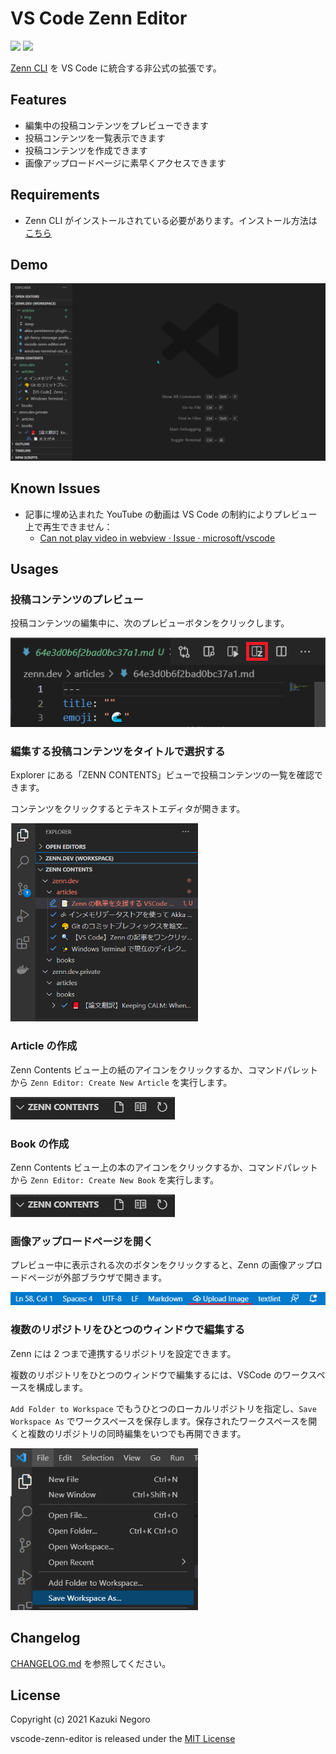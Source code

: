 # VS Code Zenn Editor

[![](https://img.shields.io/visual-studio-marketplace/v/negokaz.zenn-editor.svg)](https://marketplace.visualstudio.com/items?itemName=negokaz.zenn-editor) [![](https://img.shields.io/visual-studio-marketplace/i/negokaz.zenn-editor)](https://marketplace.visualstudio.com/items?itemName=negokaz.zenn-editor)

[Zenn CLI](https://zenn.dev/zenn/articles/install-zenn-cli) を VS Code に統合する非公式の拡張です。

## Features

- 編集中の投稿コンテンツをプレビューできます
- 投稿コンテンツを一覧表示できます
- 投稿コンテンツを作成できます
- 画像アップロードページに素早くアクセスできます

## Requirements

- Zenn CLI がインストールされている必要があります。インストール方法は [こちら](https://zenn.dev/zenn/articles/install-zenn-cli)

## Demo

![demo](docs/images/demo.gif)

## Known Issues

- 記事に埋め込まれた YouTube の動画は VS Code の制約によりプレビュー上で再生できません：
    - [Can not play video in webview · Issue · microsoft/vscode](https://github.com/microsoft/vscode/issues/54097)

## Usages

### 投稿コンテンツのプレビュー

投稿コンテンツの編集中に、次のプレビューボタンをクリックします。

![](docs/images/preview-button.png)

### 編集する投稿コンテンツをタイトルで選択する

Explorer にある「ZENN CONTENTS」ビューで投稿コンテンツの一覧を確認できます。

コンテンツをクリックするとテキストエディタが開きます。

<img src="docs/images/zenn-contents-explorer.png" width="300" >

### Article の作成

Zenn Contents ビュー上の紙のアイコンをクリックするか、コマンドパレットから `Zenn Editor: Create New Article` を実行します。

![](docs/images/tree-view-commands.png)

### Book の作成

Zenn Contents ビュー上の本のアイコンをクリックするか、コマンドパレットから `Zenn Editor: Create New Book` を実行します。

![](docs/images/tree-view-commands.png)

### 画像アップロードページを開く

プレビュー中に表示される次のボタンをクリックすると、Zenn の画像アップロードページが外部ブラウザで開きます。

![](docs/images/CHANGELOG/status-bar-upload-image.png)

### 複数のリポジトリをひとつのウィンドウで編集する

Zenn には 2 つまで連携するリポジトリを設定できます。

複数のリポジトリをひとつのウィンドウで編集するには、VSCode のワークスペースを構成します。

`Add Folder to Workspace` でもうひとつのローカルリポジトリを指定し、`Save Workspace As` でワークスペースを保存します。保存されたワークスペースを開くと複数のリポジトリの同時編集をいつでも再開できます。

<img src="docs/images/create-workspace.png" width="300" >

## Changelog

[CHANGELOG.md](CHANGELOG.md) を参照してください。

## License

Copyright (c) 2021 Kazuki Negoro

vscode-zenn-editor is released under the [MIT License](LICENSE)
